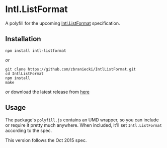 Intl.ListFormat
================

A polyfill for the upcoming
[Intl.ListFormat](https://github.com/zbraniecki/intl-list-format-spec)
specification.


## Installation

```
npm install intl-listformat
```
_or_
```
git clone https://github.com/zbraniecki/IntlListFormat.git
cd IntlListFormat
npm install
make
```
_or_ download the latest release from
[here](https://github.com/zbraniecki/IntlListFormat/releases/latest)


## Usage

The package's `polyfill.js` contains an UMD wrapper, so you can include or
require it pretty much anywhere. When included, it'll set `Intl.ListFormat`
according to the spec.

This version follows the Oct 2015 spec.
